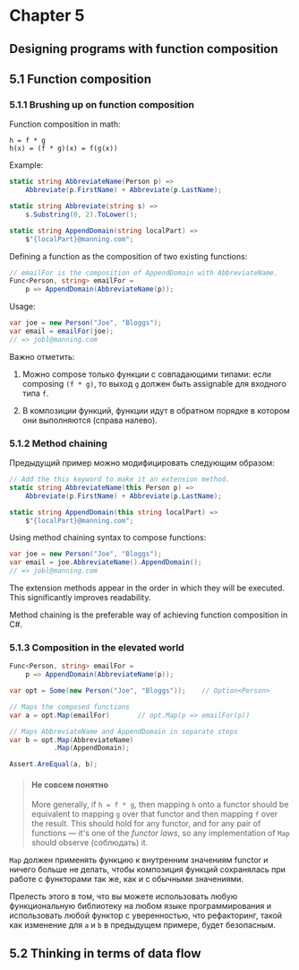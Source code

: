 # Chapter 5

## Designing programs with function composition

## 5.1 Function composition

### 5.1.1 Brushing up on function composition

Function composition in math:

```text
h = f * g
h(x) = (f * g)(x) = f(g(x))
```

Example:

```csharp
static string AbbreviateName(Person p) =>
    Abbreviate(p.FirstName) + Abbreviate(p.LastName);

static string Abbreviate(string s) =>
    s.Substring(0, 2).ToLower();

static string AppendDomain(string localPart) =>
    $"{localPart}@manning.com";
```

Defining a function as the composition of two existing functions:

```csharp
// emailFor is the composition of AppendDomain with AbbreviateName.
Func<Person, string> emailFor =
    p => AppendDomain(AbbreviateName(p));
```

Usage:

```csharp
var joe = new Person("Joe", "Bloggs");
var email = emailFor(joe);
// => jobl@manning.com
```

Важно отметить:

1. Можно compose только функции с совпадающими типами: если composing `(f * g)`, то
выход `g` должен быть assignable для входного типа `f`.

2. В композиции функций, функции идут в обратном порядке в котором они выполняются
(справа налево).

### 5.1.2 Method chaining

Предыдущий пример можно модифицировать следующим образом:

```csharp
// Add the this keyword to make it an extension method.
static string AbbreviateName(this Person p) =>
    Abbreviate(p.FirstName) + Abbreviate(p.LastName);

static string AppendDomain(this string localPart) =>
    $"{localPart}@manning.com";
```

Using method chaining syntax to compose functions:

```csharp
var joe = new Person("Joe", "Bloggs");
var email = joe.AbbreviateName().AppendDomain();
// => jobl@manning.com
```

The extension methods appear in the order in which they will be executed.
This significantly improves readability. 

Method chaining is the preferable way of achieving function
composition in C#.

### 5.1.3 Composition in the elevated world

```csharp
Func<Person, string> emailFor =
    p => AppendDomain(AbbreviateName(p));

var opt = Some(new Person("Joe", "Bloggs"));    // Option<Person>

// Maps the composed functions
var a = opt.Map(emailFor)       // opt.Map(p => emailFor(p))

// Maps AbbreviateName and AppendDomain in separate steps
var b = opt.Map(AbbreviateName)
           .Map(AppendDomain);

Assert.AreEqual(a, b);
```

>#### Не совсем понятно
>More generally, if `h = f * g`, then mapping `h` onto a functor should be equivalent to
>mapping `g` over that functor and then mapping `f` over the result. This should hold for
>any functor, and for any pair of functions — it's one of the *functor laws*, so any
>implementation of `Map` should observe (соблюдать) it.

`Map` должен применять функцию к внутренним значениям functor и ничего больше не делать,
чтобы композиция функций сохранялась при работе с функторами так же, как и с обычными значениями.

Прелесть этого в том, что вы можете использовать любую функциональную библиотеку
на любом языке программирования и использовать любой функтор с уверенностью, что рефакторинг,
такой как изменение для `a` и `b` в предыдущем примере, будет безопасным.

## 5.2 Thinking in terms of data flow
